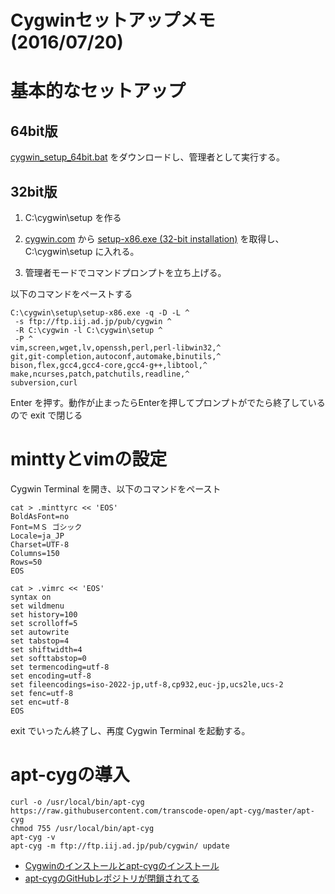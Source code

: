 # Cygwinセットアップメモ(2016/07/20)

# 基本的なセットアップ

## 64bit版

[cygwin_setup_64bit.bat](cygwin_setup_64bit.bat) をダウンロードし、管理者として実行する。


## 32bit版

1. C:\cygwin\setup を作る

2. [cygwin.com](https://www.cygwin.com/) から  [setup-x86.exe (32-bit installation)](https://www.cygwin.com/setup-x86.exe) を取得し、C:\cygwin\setup に入れる。

3. 管理者モードでコマンドプロンプトを立ち上げる。

以下のコマンドをペーストする

	C:\cygwin\setup\setup-x86.exe -q -D -L ^
	 -s ftp://ftp.iij.ad.jp/pub/cygwin ^
	 -R C:\cygwin -l C:\cygwin\setup ^
	 -P ^
	vim,screen,wget,lv,openssh,perl,perl-libwin32,^
	git,git-completion,autoconf,automake,binutils,^
	bison,flex,gcc4,gcc4-core,gcc4-g++,libtool,^
	make,ncurses,patch,patchutils,readline,^
	subversion,curl

Enter を押す。動作が止まったらEnterを押してプロンプトがでたら終了しているので exit で閉じる

# minttyとvimの設定

Cygwin Terminal を開き、以下のコマンドをペースト

	cat > .minttyrc << 'EOS'
	BoldAsFont=no
	Font=ＭＳ ゴシック
	Locale=ja_JP
	Charset=UTF-8
	Columns=150
	Rows=50
	EOS
	
	cat > .vimrc << 'EOS'
	syntax on
	set wildmenu
	set history=100
	set scrolloff=5
	set autowrite
	set tabstop=4
	set shiftwidth=4
	set softtabstop=0
	set termencoding=utf-8
	set encoding=utf-8
	set fileencodings=iso-2022-jp,utf-8,cp932,euc-jp,ucs2le,ucs-2
	set fenc=utf-8
	set enc=utf-8
	EOS

exit でいったん終了し、再度 Cygwin Terminal を起動する。

# apt-cygの導入

	curl -o /usr/local/bin/apt-cyg https://raw.githubusercontent.com/transcode-open/apt-cyg/master/apt-cyg
	chmod 755 /usr/local/bin/apt-cyg
	apt-cyg -v
	apt-cyg -m ftp://ftp.iij.ad.jp/pub/cygwin/ update

* [Cygwinのインストールとapt-cygのインストール](http://qiita.com/FSMS/items/68b5956301d987d1be2b)
* [apt-cygのGitHubレポジトリが閉鎖されてる](http://rcmdnk.github.io/blog/2016/02/01/computer-windows-cygwin/)

